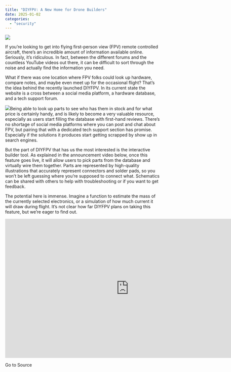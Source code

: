```yaml
---
title: "DIYFPV: A New Home for Drone Builders"
date: 2025-01-02
categories: 
  - "security"
---
```


![](https://hackaday.com/wp-content/uploads/2025/01/diyfpv_feat.png?w=800)

If you’re looking to get into flying first-person view (FPV) remote controlled aircraft, there’s an incredible amount of information available online. Seriously, it’s ridiculous. In fact, between the different forums and the countless YouTube videos out there, it can be difficult to sort through the noise and actually find the information you need.

What if there was one location where FPV folks could look up hardware, compare notes, and maybe even meet up for the occasional flight? That’s the idea behind the recently launched DIYFPV. In its current state the website is a cross between a social media platform, a hardware database, and a tech support forum.

![](https://hackaday.com/wp-content/uploads/2025/01/diyfpv_detail.png?w=400)Being able to look up parts to see who has them in stock and for what price is certainly handy, and is likely to become a very valuable resource, especially as users start filling the database with first-hand reviews. There’s no shortage of social media platforms where you can post and chat about FPV, but pairing that with a dedicated tech support section has promise. Especially if the solutions it produces start getting scrapped by show up in search engines.

But the part of DIYFPV that has us the most interested is the interactive builder tool. As explained in the announcement video below, once this feature goes live, it will allow users to pick parts from the database and virtually wire them together. Parts are represented by high-quality illustrations that accurately represent connectors and solder pads, so you won’t be left guessing where you’re supposed to connect what. Schematics can be shared with others to help with troubleshooting or if you want to get feedback.

The potential here is immense. Imagine a function to estimate the mass of the currently selected electronics, or a simulation of how much current it will draw during flight. It’s not clear how far DIYFPV plans on taking this feature, but we’re eager to find out.

<iframe loading="lazy" title="TODAY EVERYTHING CHANGES" width="800" height="450" src="https://www.youtube.com/embed/0iD4j3tdXxA?feature=oembed" frameborder="0" allow="accelerometer; autoplay; clipboard-write; encrypted-media; gyroscope; picture-in-picture; web-share" referrerpolicy="strict-origin-when-cross-origin" allowfullscreen></iframe>

Go to Source
